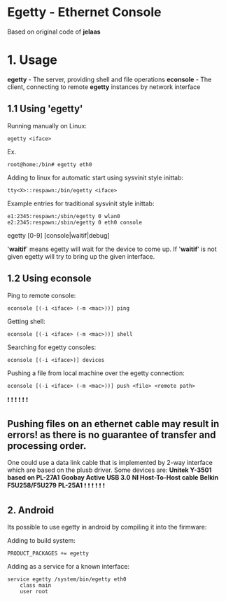 
# Egetty - Ethernet Console

Based on original code of **jelaas**

# 1. Usage

**egetty** - The server, providing shell and file operations
**econsole** - The client, connecting to remote **egetty** instances by network interface

## 1.1 Using 'egetty'

Running manually on Linux:
```
egetty <iface>
```
Ex.
```
root@home:/bin# egetty eth0
```
Adding to linux for automatic start using sysvinit style inittab:
```
tty<X>::respawn:/bin/egetty <iface>
```

Example entries for traditional sysvinit style inittab:
```
e1:2345:respawn:/sbin/egetty 0 wlan0
e2:2345:respawn:/sbin/egetty 0 eth0 console
```

egetty [0-9] <dev> [console|waitif|debug]

'**waitif**' means egetty will wait for the device to come up.
If '**waitif**' is not given egetty will try to bring up the given interface.

## 1.2 Using econsole

Ping to remote console:
```
econsole [(-i <iface> (-m <mac>))] ping
```

Getting shell:
```
econsole [(-i <iface> (-m <mac>))] shell
```

Searching for egetty consoles:
```
econsole [(-i <iface>)] devices
```

Pushing a file from local machine over the egetty connection:

```
econsole [(-i <iface> (-m <mac>))] push <file> <remote path>
```

:exclamation: :exclamation: :exclamation: :exclamation: :exclamation: :exclamation:
 ## Pushing files on an ethernet cable may result in errors! as there is no guarantee of transfer and processing order.
 One could use a data link cable that is implemented by 2-way interface which are based on the plusb driver.
 Some devices are:
 **Unitek Y-3501 based on PL-27A1**
 **Goobay Active USB 3.0**
 **NI Host-To-Host cable**
 **Belkin F5U258/F5U279**
 **PL-25A1**
:exclamation: :exclamation: :exclamation: :exclamation: :exclamation: :exclamation:

## 2. Android

Its possible to use egetty in android by compiling it into the firmware:

Adding to build system:

```
PRODUCT_PACKAGES += egetty
```

Adding as a service for a known interface:
```
service egetty /system/bin/egetty eth0
    class main
    user root
```
